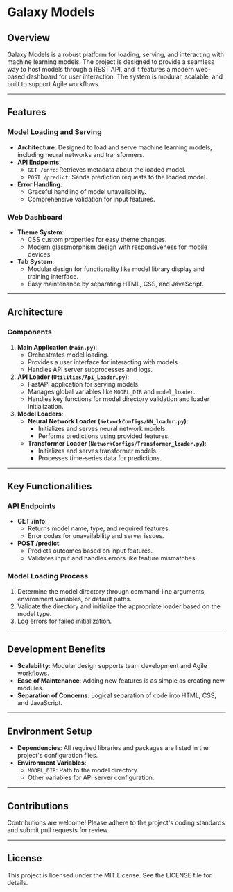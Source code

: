 # Galaxy Models

## Overview

Galaxy Models is a robust platform for loading, serving, and interacting with machine learning models. The project is designed to provide a seamless way to host models through a REST API, and it features a modern web-based dashboard for user interaction. The system is modular, scalable, and built to support Agile workflows.

---

## Features

### **Model Loading and Serving**
- **Architecture**: Designed to load and serve machine learning models, including neural networks and transformers.
- **API Endpoints**:
  - `GET /info`: Retrieves metadata about the loaded model.
  - `POST /predict`: Sends prediction requests to the loaded model.
- **Error Handling**:
  - Graceful handling of model unavailability.
  - Comprehensive validation for input features.

### **Web Dashboard**
- **Theme System**:
  - CSS custom properties for easy theme changes.
  - Modern glassmorphism design with responsiveness for mobile devices.
- **Tab System**:
  - Modular design for functionality like model library display and training interface.
  - Easy maintenance by separating HTML, CSS, and JavaScript.

---

## Architecture

### Components
1. **Main Application (`Main.py`)**:
   - Orchestrates model loading.
   - Provides a user interface for interacting with models.
   - Handles API server subprocesses and logs.
2. **API Loader (`Utilities/Api_Loader.py`)**:
   - FastAPI application for serving models.
   - Manages global variables like `MODEL_DIR` and `model_loader`.
   - Handles key functions for model directory validation and loader initialization.
3. **Model Loaders**:
   - **Neural Network Loader (`NetworkConfigs/NN_loader.py`)**:
     - Initializes and serves neural network models.
     - Performs predictions using provided features.
   - **Transformer Loader (`NetworkConfigs/Transformer_loader.py`)**:
     - Initializes and serves transformer models.
     - Processes time-series data for predictions.

---

## Key Functionalities

### API Endpoints
- **GET /info**:
  - Returns model name, type, and required features.
  - Error codes for unavailability and server issues.
- **POST /predict**:
  - Predicts outcomes based on input features.
  - Validates input and handles errors like feature mismatches.

### Model Loading Process
1. Determine the model directory through command-line arguments, environment variables, or default paths.
2. Validate the directory and initialize the appropriate loader based on the model type.
3. Log errors for failed initialization.

---

## Development Benefits
- **Scalability**: Modular design supports team development and Agile workflows.
- **Ease of Maintenance**: Adding new features is as simple as creating new modules.
- **Separation of Concerns**: Logical separation of code into HTML, CSS, and JavaScript.

---

## Environment Setup
- **Dependencies**: All required libraries and packages are listed in the project's configuration files.
- **Environment Variables**:
  - `MODEL_DIR`: Path to the model directory.
  - Other variables for API server configuration.

---

## Contributions
Contributions are welcome! Please adhere to the project's coding standards and submit pull requests for review.

---

## License
This project is licensed under the MIT License. See the LICENSE file for details.
